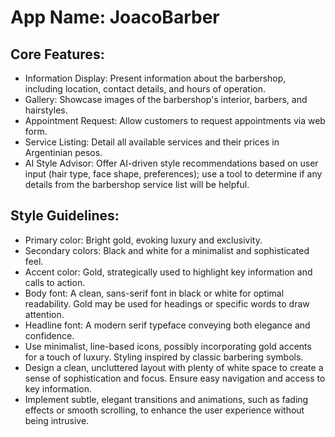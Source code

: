# **App Name**: JoacoBarber

## Core Features:

- Information Display: Present information about the barbershop, including location, contact details, and hours of operation.
- Gallery: Showcase images of the barbershop's interior, barbers, and hairstyles.
- Appointment Request: Allow customers to request appointments via web form.
- Service Listing: Detail all available services and their prices in Argentinian pesos.
- AI Style Advisor: Offer AI-driven style recommendations based on user input (hair type, face shape, preferences); use a tool to determine if any details from the barbershop service list will be helpful.

## Style Guidelines:

- Primary color: Bright gold, evoking luxury and exclusivity.
- Secondary colors: Black and white for a minimalist and sophisticated feel.
- Accent color: Gold, strategically used to highlight key information and calls to action.
- Body font: A clean, sans-serif font in black or white for optimal readability. Gold may be used for headings or specific words to draw attention.
- Headline font: A modern serif typeface conveying both elegance and confidence.
- Use minimalist, line-based icons, possibly incorporating gold accents for a touch of luxury. Styling inspired by classic barbering symbols.
- Design a clean, uncluttered layout with plenty of white space to create a sense of sophistication and focus. Ensure easy navigation and access to key information.
- Implement subtle, elegant transitions and animations, such as fading effects or smooth scrolling, to enhance the user experience without being intrusive.